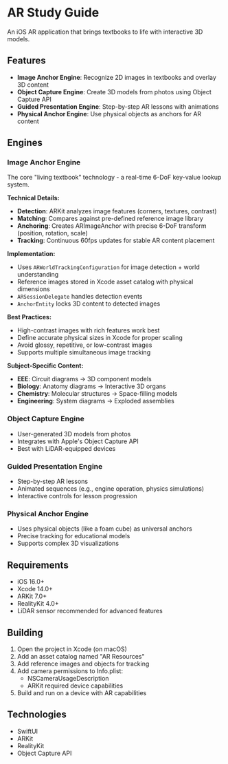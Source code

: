 # AR Study Guide

An iOS AR application that brings textbooks to life with interactive 3D models.

## Features

- **Image Anchor Engine**: Recognize 2D images in textbooks and overlay 3D content
- **Object Capture Engine**: Create 3D models from photos using Object Capture API
- **Guided Presentation Engine**: Step-by-step AR lessons with animations
- **Physical Anchor Engine**: Use physical objects as anchors for AR content

## Engines

### Image Anchor Engine

The core "living textbook" technology - a real-time 6-DoF key-value lookup system.

**Technical Details:**
- **Detection**: ARKit analyzes image features (corners, textures, contrast)
- **Matching**: Compares against pre-defined reference image library
- **Anchoring**: Creates ARImageAnchor with precise 6-DoF transform (position, rotation, scale)
- **Tracking**: Continuous 60fps updates for stable AR content placement

**Implementation:**
- Uses `ARWorldTrackingConfiguration` for image detection + world understanding
- Reference images stored in Xcode asset catalog with physical dimensions
- `ARSessionDelegate` handles detection events
- `AnchorEntity` locks 3D content to detected images

**Best Practices:**
- High-contrast images with rich features work best
- Define accurate physical sizes in Xcode for proper scaling
- Avoid glossy, repetitive, or low-contrast images
- Supports multiple simultaneous image tracking

**Subject-Specific Content:**
- **EEE**: Circuit diagrams → 3D component models
- **Biology**: Anatomy diagrams → Interactive 3D organs
- **Chemistry**: Molecular structures → Space-filling models
- **Engineering**: System diagrams → Exploded assemblies

### Object Capture Engine

- User-generated 3D models from photos
- Integrates with Apple's Object Capture API
- Best with LiDAR-equipped devices

### Guided Presentation Engine

- Step-by-step AR lessons
- Animated sequences (e.g., engine operation, physics simulations)
- Interactive controls for lesson progression

### Physical Anchor Engine

- Uses physical objects (like a foam cube) as universal anchors
- Precise tracking for educational models
- Supports complex 3D visualizations

## Requirements

- iOS 16.0+
- Xcode 14.0+
- ARKit 7.0+
- RealityKit 4.0+
- LiDAR sensor recommended for advanced features

## Building

1. Open the project in Xcode (on macOS)
2. Add an asset catalog named "AR Resources"
3. Add reference images and objects for tracking
4. Add camera permissions to Info.plist:
   - NSCameraUsageDescription
   - ARKit required device capabilities
5. Build and run on a device with AR capabilities

## Technologies

- SwiftUI
- ARKit
- RealityKit
- Object Capture API
